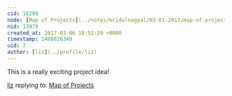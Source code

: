 ```yaml
---
cid: 16299
node: [Map of Projects](../notes/mridulnagpal/03-01-2017/map-of-projects)
nid: 13979
created_at: 2017-03-06 18:52:29 +0000
timestamp: 1488826349
uid: 7
author: [liz](../profile/liz)
---
```


This is a really exciting project idea!

[liz](../profile/liz) replying to: [Map of Projects](../notes/mridulnagpal/03-01-2017/map-of-projects)

